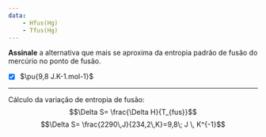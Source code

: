 ```yaml
---
data:
    - Hfus(Hg)
    - Tfus(Hg)
---
```


**Assinale** a alternativa que mais se aproxima da entropia padrão de fusão do mercúrio no ponto de fusão.

- [x] $\pu{9,8 J.K-1.mol-1}$

---

Cálculo da variação de entropia de fusão:
$$\Delta S= \frac{\Delta H}{T_{fus}}$$
$$\Delta S= \frac{2290\,J}{234,2\,K}=9,8\; J \, K^{-1}$$
